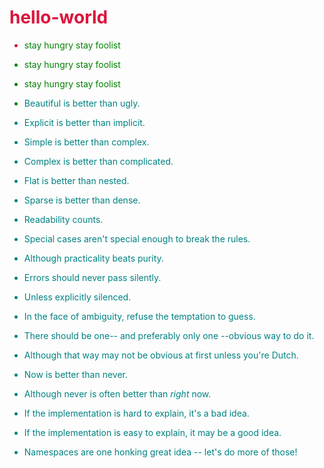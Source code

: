 # <font color=#DC143C>hello-world

* <font color=#008000>stay hungry stay foolist
* <font color=#008000>stay hungry stay foolist
* <font color=#008000>stay hungry stay foolist

* <font color=#008080>Beautiful is better than ugly.
* <font color=#008080>Explicit is better than implicit.
* <font color=#008080>Simple is better than complex.
* <font color=#008080>Complex is better than complicated.
* <font color=#008080>Flat is better than nested.
* <font color=#008080>Sparse is better than dense.
* <font color=#008080>Readability counts.
* <font color=#008080>Special cases aren't special enough to break the rules.
* <font color=#008080>Although practicality beats purity.
* <font color=#008080>Errors should never pass silently.
* <font color=#008080>Unless explicitly silenced.
* <font color=#008080>In the face of ambiguity, refuse the temptation to guess.
* <font color=#008080>There should be one-- and preferably only one --obvious way to do it.
* <font color=#008080>Although that way may not be obvious at first unless you're Dutch.
* <font color=#008080>Now is better than never.
* <font color=#008080>Although never is often better than *right* now.
* <font color=#008080>If the implementation is hard to explain, it's a bad idea.
* <font color=#008080>If the implementation is easy to explain, it may be a good idea.
* <font color=#008080>Namespaces are one honking great idea -- let's do more of those!
